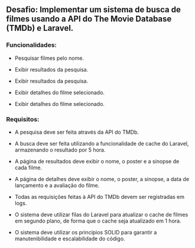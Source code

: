 ## Desafio: Implementar um sistema de busca de filmes usando a API do The Movie Database (TMDb) e Laravel.  

    
### Funcionalidades:

- Pesquisar filmes pelo nome.

- Exibir resultados da pesquisa.

- Exibir resultados da pesquisa.

- Exibir detalhes do filme selecionado.

- Exibir detalhes do filme selecionado.


### Requisitos:

- A pesquisa deve ser feita através da API do TMDb.

- A busca deve ser feita utilizando a funcionalidade de cache do Laravel, armazenando o resultado por 5 hora.

- A página de resultados deve exibir o nome, o poster e a sinopse de cada filme.

- A página de detalhes deve exibir o nome, o poster, a sinopse, a data de lançamento e a avaliação do filme.

- Todas as requisições feitas à API do TMDb devem ser registradas em logs.

- O sistema deve utilizar filas do Laravel para atualizar o cache de filmes em segundo plano, de forma que o cache seja atualizado em 1 hora.

- O sistema deve utilizar os princípios SOLID para garantir a manutenibilidade e escalabilidade do código.
